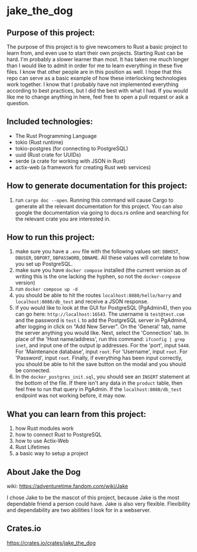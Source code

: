 # jake_the_dog

## Purpose of this project:
The purpose of this project is to give newcomers to Rust a basic project to learn from, and even use to start their own projects. Starting Rust can be hard. I'm probably a slower learner than most. It has taken me much longer than I would like to admit in order for me to learn everything in these five files. I know that other people are in this position as well. I hope that this repo can serve as a basic example of how these interlocking technologies work together. I know that I probably have not implemented everything according to best practices, but I did the best with what I had. If you would like me to change anything in here, feel free to open a pull request or ask a question.

## Included technologies:
* The Rust Programming Language
* tokio (Rust runtime)
* tokio-postgres (for connecting to PostgreSQL)
* uuid (Rust crate for UUIDs)
* serde (a crate for working with JSON in Rust)
* actix-web (a framework for creating Rust web services)

## How to generate documentation for this project:
1. run `cargo doc --open`. Running this command will cause Cargo to generate all the relevant documentation for this project. You can also google the documentation via going to docs.rs online and searching for the relevant crate you are interested in.

## How to run this project:
1. make sure you have a `.env` file with the following values set: `DBHOST`, `DBUSER`, `DBPORT`, `DBPASSWORD`, `DBNAME`. All these values will correlate to how you set up PostgreSQL.
2. make sure you have `docker compose` installed (the current version as of writing this is the one lacking the hyphen, so not the `docker-compose` version)
3. run `docker compose up -d`
4. you should be able to hit the routes `localhost:8080/hello/harry` and `localhost:8080/db_test` and receive a JSON response.
5. if you would like to look at the GUI for PostgreSQL (PgAdmin4), then you can go here: `http://localhost:16543`. The username is `test@test.com` and the password is `test`
  i. to add the PostgreSQL server in PgAdmin4, after logging in click on "Add New Server". On the 'General' tab, name the server anything you would like. Next, select the 'Connection' tab. In place of the 'Host name/address', run this command: `ifconfig | grep inet`, and input one of the output ip addresses. For the 'port', input `5440`. For 'Maintenance database', input `root`. For 'Username', input `root`. For 'Password', input `root`. Finally, if everything has been input correctly, you should be able to hit the save button on the modal and you should be connected.
6. In the `docker_postgres_init.sql`, you should see an `INSERT` statement at the bottom of the file. If there isn't any data in the `product` table, then feel free to run that query in PgAdmin. If the `localhost:8080/db_test` endpoint was not working before, it may now.

## What you can learn from this project:
1. how Rust modules work
2. how to connect Rust to PostgreSQL
3. how to use Actix-Web
4. Rust Lifetimes
5. a basic way to setup a project

## About Jake the Dog
wiki: https://adventuretime.fandom.com/wiki/Jake

I chose Jake to be the mascot of this project, because Jake is the most dependable friend a person could have. Jake is also very flexible. Flexibility and dependability are two abilities I look for in a webserver.

## Crates.io
https://crates.io/crates/jake_the_dog
